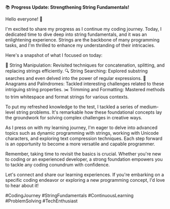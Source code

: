 📚 **Progress Update: Strengthening String Fundamentals!**

Hello everyone! 👋

I'm excited to share my progress as I continue my coding journey. Today, I dedicated time to dive deep into string fundamentals, and it was an enlightening experience. Strings are the backbone of many programming tasks, and I'm thrilled to enhance my understanding of their intricacies.

Here's a snapshot of what I focused on today:

🔗 String Manipulation: Revisited techniques for concatenation, splitting, and replacing strings efficiently.
🔍 String Searching: Explored substring searches and even delved into the power of regular expressions.
🧩 Anagrams and Palindromes: Tackled interesting challenges related to these intriguing string properties.
✂️ Trimming and Formatting: Mastered methods to trim whitespace and format strings for various contexts.

To put my refreshed knowledge to the test, I tackled a series of medium-level string problems. It's remarkable how these foundational concepts lay the groundwork for solving complex challenges in creative ways.

As I press on with my learning journey, I'm eager to delve into advanced topics such as dynamic programming with strings, working with Unicode characters, and exploring text compression techniques. Each step forward is an opportunity to become a more versatile and capable programmer.

Remember, taking time to revisit the basics is crucial. Whether you're new to coding or an experienced developer, a strong foundation empowers you to tackle any coding conundrum with confidence.

Let's connect and share our learning experiences. If you're embarking on a specific coding endeavor or exploring a new programming concept, I'd love to hear about it!

#CodingJourney #StringFundamentals #ContinuousLearning #ProblemSolving #TechEnthusiast
